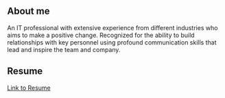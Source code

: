 ## About me

An IT professional with extensive
experience from different industries who aims to make a positive change.
Recognized for the ability to build relationships with key personnel using
profound communication skills that lead and inspire the team and company.

## Resume
[Link to Resume](https://docs.google.com/document/d/1Gh93xFNLHcOqKO7M4XO3RfddAmOYEHCk/edit?usp=sharing&ouid=100929255346176228825&rtpof=true&sd=true)





